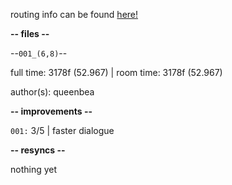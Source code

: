 routing info can be found [here!](https://docs.google.com/document/d/1KUBmR0-ctJrtTES50dgoNFmQ72UvbEiE0H9QvzIxffc/edit?usp=sharing)

**-- files --**

--`001_(6,8)`--

full time: 3178f (52.967) | room time: 3178f (52.967)

author(s): queenbea

**-- improvements --**

`001:` 3/5 | faster dialogue

**-- resyncs --**

nothing yet
